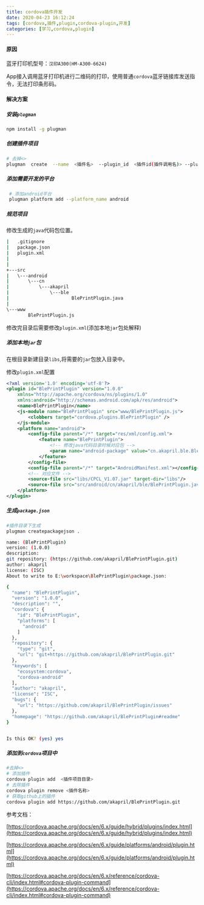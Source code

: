 ```yaml
---
title: cordova插件开发
date: 2020-04-23 16:12:24
tags: [cordova,插件,plugin,cordova-plugin,开发]
categories: [学习,cordova,plugin]
---
```


#### 原因

蓝牙打印机型号：`汉印A300(HM-A300-6624)`

App接入调用蓝牙打印机进行二维码的打印，使用普通`cordova`蓝牙链接库发送指令，无法打印条形码。

#### 解决方案

##### 安装`plugman`

```bash
npm install -g plugman
```

##### 创建插件项目

```bash
# 去掉<>
plugman  create  --name  <插件名>  --plugin_id  <插件id(插件调用名)> --plugin_version <插件版本号(1.0.0)>
```

#####  添加需要开发的平台

```bash
 # 添加android平台
 plugman platform add --platform_name android 
```

#####  规范项目

修改生成的`java`代码包位置。

```bash
|   .gitignore
|   package.json
|   plugin.xml
|
|
+---src
|   \---android
|       \---cn
|           \---akapril
|               \---ble
|                       BlePrintPlugin.java
|
\---www
        BlePrintPlugin.js
```

修改完目录后需要修改`plugin.xml`(添加本地`jar`包处解释)

#####  添加本地`jar`包

在根目录新建目录`libs`,将需要的`jar`包放入目录中。

修改`plugin.xml`配置

```xml
<?xml version='1.0' encoding='utf-8'?>
<plugin id="BlePrintPlugin" version="1.0.0" 
    xmlns="http://apache.org/cordova/ns/plugins/1.0" 
    xmlns:android="http://schemas.android.com/apk/res/android">
    <name>BlePrintPlugin</name>
    <js-module name="BlePrintPlugin" src="www/BlePrintPlugin.js">
        <clobbers target="cordova.plugins.BlePrintPlugin" />
    </js-module>
    <platform name="android">
        <config-file parent="/*" target="res/xml/config.xml">
            <feature name="BlePrintPlugin">
                <!-- 修改java代码目录时候对应包 -->
                <param name="android-package" value="cn.akapril.ble.BlePrintPlugin" />
            </feature>
        </config-file>
        <config-file parent="/*" target="AndroidManifest.xml"></config-file>
        <!-- 对应文件 -->
        <source-file src="libs/CPCL_V1.07.jar" target-dir="libs"/>
        <source-file src="src/android/cn/akapril/ble/BlePrintPlugin.java" target-dir="src/cn/akapril/ble" />
    </platform>
</plugin>
```

#####  生成`package.json`

```bash
#插件目录下生成
plugman createpackagejson .
```

```bash
name: (BlePrintPlugin)
version: (1.0.0)
description:
git repository: (https://github.com/akapril/BlePrintPlugin.git)
author: akapril
license: (ISC)
About to write to E:\workspace\BlePrintPlugin\package.json:     

{
  "name": "BlePrintPlugin",
  "version": "1.0.0",
  "description": "",
  "cordova": {
    "id": "BlePrintPlugin",
    "platforms": [
      "android"
    ]
  },
  "repository": {
    "type": "git",
    "url": "git+https://github.com/akapril/BlePrintPlugin.git"  
  },
  "keywords": [
    "ecosystem:cordova",
    "cordova-android"
  ],
  "author": "akapril",
  "license": "ISC",
  "bugs": {
    "url": "https://github.com/akapril/BlePrintPlugin/issues"   
  },
  "homepage": "https://github.com/akapril/BlePrintPlugin#readme"
}


Is this OK? (yes) yes
```

#####  添加到`cordova`项目中

```bash
#去掉<>
# 添加插件
cordova plugin add  <插件项目目录> 
# 去除插件
cordova plugin remove <插件名称>
# 获取github上的插件
cordova plugin add https://github.com/akapril/BlePrintPlugin.git
```



参考文档：

[https://cordova.apache.org/docs/en/6.x/guide/hybrid/plugins/index.html](https://cordova.apache.org/docs/en/6.x/guide/hybrid/plugins/index.html)

[https://cordova.apache.org/docs/en/6.x/guide/platforms/android/plugin.html](https://cordova.apache.org/docs/en/6.x/guide/platforms/android/plugin.html)

[https://cordova.apache.org/docs/en/6.x/reference/cordova-cli/index.html#cordova-plugin-command](https://cordova.apache.org/docs/en/6.x/reference/cordova-cli/index.html#cordova-plugin-command)